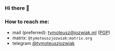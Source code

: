### Hi there 👋

### How to reach me:

- mail (preferred): [tymoteusz@jozwiak.ml](mailto:tymoteusz@jozwiak.ml) ([PGP](https://jozwiak.ml/key.asc))
- matrix: `@tymoteuszjozwiak:matrix.org`
- telegram [@tymoteuszjozwiak](https://t.me/tymoteuszjozwiak)
